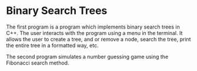 # Binary Search Trees
The first program is a program which implements binary search trees in C++. The user interacts with the program using a menu in the terminal. It allows the user to create a tree, and or remove a node, search the tree, print the entire tree in a formatted way, etc.

The second program simulates a number guessing game using the Fibonacci search method.
